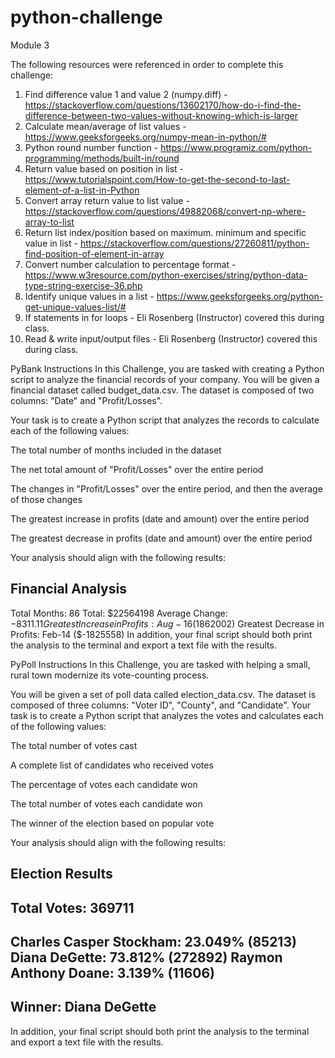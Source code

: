 # python-challenge
Module 3

The following resources were referenced in order to complete this challenge:
1. Find difference value 1 and value 2 (numpy.diff) - https://stackoverflow.com/questions/13602170/how-do-i-find-the-difference-between-two-values-without-knowing-which-is-larger
2. Calculate mean/average of list values - https://www.geeksforgeeks.org/numpy-mean-in-python/#
3. Python round number function - https://www.programiz.com/python-programming/methods/built-in/round
4. Return value based on position in list - https://www.tutorialspoint.com/How-to-get-the-second-to-last-element-of-a-list-in-Python
5. Convert array return value to list value - https://stackoverflow.com/questions/49882068/convert-np-where-array-to-list
6. Return list index/position based on maximum. minimum and specific value in list - https://stackoverflow.com/questions/27260811/python-find-position-of-element-in-array
7. Convert number calculation to percentage format - https://www.w3resource.com/python-exercises/string/python-data-type-string-exercise-36.php
8. Identify unique values in a list - https://www.geeksforgeeks.org/python-get-unique-values-list/#
9. If statements in for loops - Eli Rosenberg (Instructor) covered this during class.
10. Read & write input/output files - Eli Rosenberg (Instructor) covered this during class.

PyBank Instructions
In this Challenge, you are tasked with creating a Python script to analyze the financial records of your company. You will be given a financial dataset called budget_data.csv. The dataset is composed of two columns: "Date" and "Profit/Losses".

Your task is to create a Python script that analyzes the records to calculate each of the following values:

The total number of months included in the dataset

The net total amount of "Profit/Losses" over the entire period

The changes in "Profit/Losses" over the entire period, and then the average of those changes

The greatest increase in profits (date and amount) over the entire period

The greatest decrease in profits (date and amount) over the entire period

Your analysis should align with the following results:

Financial Analysis
----------------------------
Total Months: 86
Total: $22564198
Average Change: $-8311.11
Greatest Increase in Profits: Aug-16 ($1862002)
Greatest Decrease in Profits: Feb-14 ($-1825558)
In addition, your final script should both print the analysis to the terminal and export a text file with the results.

PyPoll Instructions
In this Challenge, you are tasked with helping a small, rural town modernize its vote-counting process.

You will be given a set of poll data called election_data.csv. The dataset is composed of three columns: "Voter ID", "County", and "Candidate". Your task is to create a Python script that analyzes the votes and calculates each of the following values:

The total number of votes cast

A complete list of candidates who received votes

The percentage of votes each candidate won

The total number of votes each candidate won

The winner of the election based on popular vote

Your analysis should align with the following results:

Election Results
-------------------------
Total Votes: 369711
-------------------------
Charles Casper Stockham: 23.049% (85213)
Diana DeGette: 73.812% (272892)
Raymon Anthony Doane: 3.139% (11606)
-------------------------
Winner: Diana DeGette
-------------------------
In addition, your final script should both print the analysis to the terminal and export a text file with the results.
